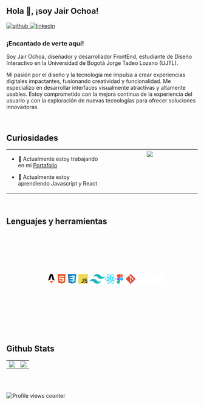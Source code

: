 ## Hola 👋, ¡soy Jair Ochoa!

<a href="https://github.com/Smallyae" target="_blank">
<img src=https://img.shields.io/badge/github-%2324292e.svg?&style=for-the-badge&logo=github&logoColor=white alt=github style="margin-bottom: 5px;" />
</a>
<a href="https://linkedin.com/in/jair-ochoa" target="_blank">
<img src=https://img.shields.io/badge/linkedin-%231E77B5.svg?&style=for-the-badge&logo=linkedin&logoColor=white alt=linkedin style="margin-bottom: 5px;" />
</a>

### ¡Encantado de verte aquí!

Soy Jair Ochoa, diseñador y desarrollador FrontEnd, estudiante de Diseño Interactivo en la Universidad de Bogotá Jorge Tadeo Lozano (UJTL).

Mi pasión por el diseño y la tecnología me impulsa a crear experiencias digitales impactantes, fusionando creatividad y funcionalidad. Me especializo en desarrollar interfaces visualmente atractivas y altamente usables. Estoy comprometido con la mejora continua de la experiencia del usuario y con la exploración de nuevas tecnologías para ofrecer soluciones innovadoras.

<br/>

## Curiosidades

<table><tr><td valign="top" width="50%">

- 🔭 Actualmente estoy trabajando en mi [Portafolio](https://jair.pages.dev)

- 🌱 Actualmente estoy aprendiendo Javascript y React

</td><td valign="top" width="50%">

<div align="center">
<img src="https://i.pinimg.com/originals/74/63/59/74635989b770a38189fff31a8ef152ea.gif" align="center" style="width: 100%" />
</div>

</td></tr></table>

<br/>

## Lenguajes y herramientas

<div align="center" style="padding: 100px; display: flex;">  
<a href="https://en.wikipedia.org/wiki/HTML5" target="_blank"><img style="margin: 10px" src="Imagenes/astro.svg" alt="HTML5" height="25" /></a>  
<a href="https://en.wikipedia.org/wiki/HTML5" target="_blank"><img style="margin: 10px" src="Imagenes/html5.svg" alt="HTML5" height="25" /></a> 
<a href="https://en.wikipedia.org/wiki/HTML5" target="_blank"><img style="margin: 10px" src="Imagenes/css.svg" alt="HTML5" height="25" /></a> 
<a href="https://en.wikipedia.org/wiki/HTML5" target="_blank"><img style="margin: 10px" src="Imagenes/javascript.svg" alt="HTML5" height="25" /></a>
<a href="https://en.wikipedia.org/wiki/HTML5" target="_blank"><img style="margin: 10px" src="Imagenes/tailwindcss.svg" alt="HTML5" height="25" /></a>  
<a href="https://en.wikipedia.org/wiki/HTML5" target="_blank"><img style="margin: 10px" src="Imagenes/react.svg" alt="HTML5" height="25" /></a> 
<a href="https://en.wikipedia.org/wiki/HTML5" target="_blank"><img style="margin: 10px" src="Imagenes/figma.svg" alt="HTML5" height="25" /></a> 
<a href="https://en.wikipedia.org/wiki/HTML5" target="_blank"><img style="margin: 10px" src="Imagenes/git.svg" alt="HTML5" height="25" /></a> 
<a href="https://en.wikipedia.org/wiki/HTML5" target="_blank"><img style="margin: 10px" src="Imagenes/unity.svg" alt="HTML5" height="25" /></a> 
<a href="https://en.wikipedia.org/wiki/HTML5" target="_blank"><img style="margin: 10px" src="Imagenes/markdown-dark.svg" alt="HTML5" height="25" /></a> 
</div>

<br/>

## Github Stats

<table><tr><td valign="top" width="50%">

<img src="https://github-readme-stats.vercel.app/api?username=Smallyae&show_icons=true&count_private=true&hide_border=true" align="left" style="width: 100%" />

</td><td valign="top" width="50%">

<img src="https://github-readme-stats.vercel.app/api/top-langs/?username=Smallyae&hide_border=true&layout=compact" align="left" style="width: 100%" />

</td></tr></table>

<br/>

<br/>

![Profile views counter](https://komarev.com/ghpvc/?username=Smallyae&&style=flat-square)

<br/>

<br />
